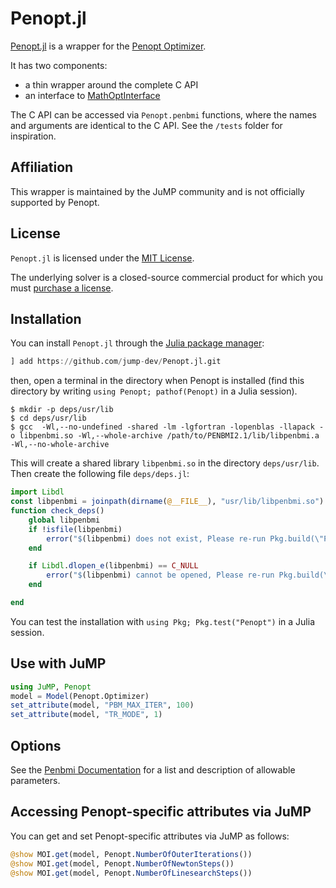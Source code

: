 # Penopt.jl

[Penopt.jl](https://github.com/jump-dev/Penopt.jl) is a wrapper for the
[Penopt Optimizer](http://www.penopt.com/).

It has two components:
 - a thin wrapper around the complete C API
 - an interface to [MathOptInterface](https://github.com/jump-dev/MathOptInterface.jl)

The C API can be accessed via `Penopt.penbmi` functions, where the names and
arguments are identical to the C API. See the `/tests` folder for inspiration.

## Affiliation

This wrapper is maintained by the JuMP community and is not officially
supported by Penopt.

## License

`Penopt.jl` is licensed under the [MIT License](https://github.com/jump-dev/Penopt.jl/blob/master/LICENSE.md).

The underlying solver is a closed-source commercial product for which you must
[purchase a license](http://www.penopt.com).

## Installation

You can install `Penopt.jl` through the
[Julia package manager](https://docs.julialang.org/en/v1/stdlib/Pkg/index.html):
```julia
] add https://github.com/jump-dev/Penopt.jl.git
```
then, open a terminal in the directory when Penopt is installed (find this
directory by writing `using Penopt; pathof(Penopt)` in a Julia session).
```raw
$ mkdir -p deps/usr/lib
$ cd deps/usr/lib
$ gcc  -Wl,--no-undefined -shared -lm -lgfortran -lopenblas -llapack -o libpenbmi.so -Wl,--whole-archive /path/to/PENBMI2.1/lib/libpenbmi.a -Wl,--no-whole-archive
```

This will create a shared library `libpenbmi.so` in the directory `deps/usr/lib`.
Then create the following file `deps/deps.jl`:
```julia
import Libdl
const libpenbmi = joinpath(dirname(@__FILE__), "usr/lib/libpenbmi.so")
function check_deps()
    global libpenbmi
    if !isfile(libpenbmi)
        error("$(libpenbmi) does not exist, Please re-run Pkg.build(\"Penopt\"), and restart Julia.")
    end

    if Libdl.dlopen_e(libpenbmi) == C_NULL
        error("$(libpenbmi) cannot be opened, Please re-run Pkg.build(\"Penopt\"), and restart Julia.")
    end

end
```
You can test the installation with `using Pkg; Pkg.test("Penopt")` in a Julia
session.

## Use with JuMP

```julia
using JuMP, Penopt
model = Model(Penopt.Optimizer)
set_attribute(model, "PBM_MAX_ITER", 100)
set_attribute(model, "TR_MODE", 1)
```

## Options

See the [Penbmi Documentation](http://www.penopt.com/doc/penbmi2_1.pdf)
for a list and description of allowable parameters.

## Accessing Penopt-specific attributes via JuMP

You can get and set Penopt-specific attributes via JuMP as follows:
```julia
@show MOI.get(model, Penopt.NumberOfOuterIterations())
@show MOI.get(model, Penopt.NumberOfNewtonSteps())
@show MOI.get(model, Penopt.NumberOfLinesearchSteps())
```
